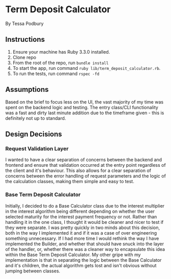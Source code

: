 # Term Deposit Calculator

By Tessa Podbury

## Instructions
1. Ensure your machine has Ruby 3.3.0 installed.
2. Clone repo
3. From the root of the repo, run `bundle install`
4. To start the app, run command `ruby lib/term_deposit_calculator.rb`.
5. To run the tests, run command `rspec -fd`

## Assumptions
Based on the brief to focus less on the UI, the vast majority of my time was spent on the backend logic and testing. The entry class/CLI functionality was a fast and dirty last minute addition due to the timeframe given - this is definitely not up to standard.

## Design Decisions
### Request Validation Layer
I wanted to have a clear separation of concerns between the backend and frontend and ensure that validation occurred at the entry point regardless of the client and it's behaviour. This also allows for a clear separation of concerns between the error handling of request parameters and the logic of the calculation classes, making them simple and easy to test.

### Base Term Deposit Calculator
Initially, I decided to do a Base Calculator class due to the interest multiplier in the interest algorithm being different depending on whether the user selected maturity for the interest payment frequency or not. Rather than handling it in the one class, I thought it would be cleaner and nicer to test if they were separate. I was pretty quickly in two minds about this decision, both in the way I implemented it and if it was a case of over engineering something unnecessary. If I had more time I would rethink the way I have implemented the Builder, and whether that should have snuck into the layer of the handler, or, whether there was a cleaner way to encapsulate this idea within the Base Term Deposit Calculator. My other gripe with my implementation is that in separating the logic between the Base Calculator and it's children, the actual algorithm gets lost and isn't obvious without jumping between classes. 